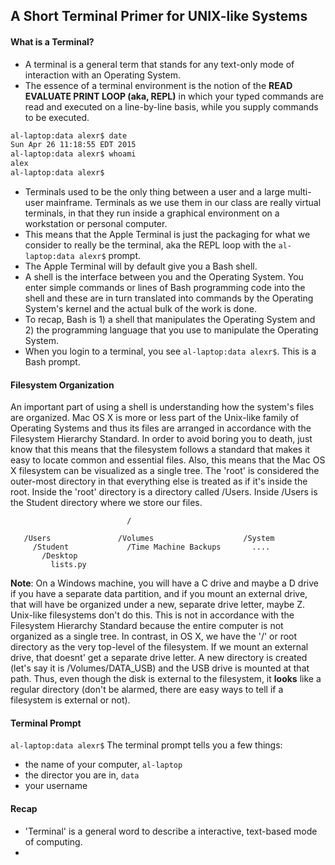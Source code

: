 ## A Short Terminal Primer for UNIX-like Systems

#### What is a Terminal?

+ A terminal is a general term that stands for any text-only mode of interaction with an Operating System.
+ The essence of a terminal environment is the notion of the **READ EVALUATE PRINT LOOP (aka, REPL)** in which your typed commands are read and executed on a line-by-line basis, while you supply commands to be executed.

````bash
al-laptop:data alexr$ date
Sun Apr 26 11:18:55 EDT 2015
al-laptop:data alexr$ whoami
alex
al-laptop:data alexr$

````

+ Terminals used to be the only thing between a user and a large multi-user mainframe.  Terminals as we use them in our class are really virtual terminals, in that they run inside a graphical environment on a workstation or personal computer.  
+ This means that the Apple Terminal is just the packaging for what we consider to really be the terminal, aka the REPL loop with the  `al-laptop:data alexr$` prompt.  
+ The Apple Terminal will by default give you a Bash shell. 
+ A shell is the interface between you and the Operating System.  You enter simple commands or lines of Bash programming code into the shell and these are in turn translated into commands by the Operating System's kernel and the actual bulk of the work is done.
+ To recap, Bash is 1) a shell that manipulates the Operating System and 2) the programming language that you use to manipulate the Operating System.   
+ When you login to a terminal, you see `al-laptop:data alexr$`.  This is a Bash prompt.

#### Filesystem Organization

An important part of using a shell is understanding how the system's files are organized. Mac OS X is more or less part of the Unix-like family of Operating Systems and thus its files are arranged in accordance with the Filesystem Hierarchy Standard.  In order to avoid boring you to death, just know that this means that the filesystem follows a standard that makes it easy to locate common and essential files.  Also, this means that the Mac OS X filesystem can be visualized as a single tree.  The 'root' is considered the outer-most directory in that everything else is treated as if it's inside the root.  Inside the 'root' directory is a directory called /Users.  Inside /Users is the Student directory where we store our files. 

````
                          /
                 
   /Users               /Volumes                    /System   
     /Student             /Time Machine Backups       ....
       /Desktop
         lists.py
````

**Note**: On a Windows machine, you will have a C drive and maybe a D drive if you have a separate data partition, and if you mount an external drive, that will have be organized under a new, separate drive letter, maybe Z.  Unix-like filesystems don't do this.  This is not in accordance with the Filesystem Hierarchy Standard because the entire computer is not organized as a single tree.  In contrast, in OS X, we have the '/' or root directory as the very top-level of the filesystem.  If we mount an external drive, that doesnt' get a separate drive letter.  A new directory is created (let's say it is /Volumes/DATA_USB) and the USB drive is mounted at that path.  Thus, even though the disk is external to the filesystem, it **looks** like a regular directory (don't be alarmed, there are easy ways to tell if a filesystem is external or not).  

#### Terminal Prompt
`al-laptop:data alexr$`
The terminal prompt tells you a few things:
+ the name of your computer, `al-laptop`
+ the director you are in, `data`
+ your username

#### Recap
+ 'Terminal' is a general word to describe a interactive, text-based mode of computing.
+ 
